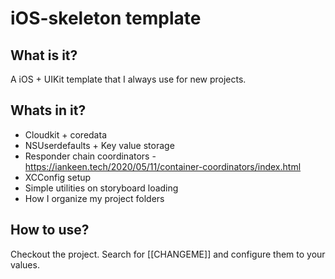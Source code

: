 # iOS-skeleton template

## What is it?
A iOS + UIKit template that I always use for new projects.

## Whats in it?
- Cloudkit + coredata
- NSUserdefaults + Key value storage
- Responder chain coordinators - https://iankeen.tech/2020/05/11/container-coordinators/index.html
- XCConfig setup
- Simple utilities on storyboard  loading
- How I organize my project folders

## How to use?

Checkout the project.
Search for [[CHANGEME]] and configure them to your values.
